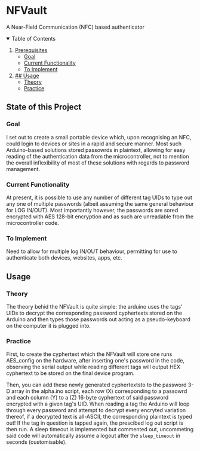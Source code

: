 # NFVault
A Near-Field Communication (NFC) based authenticator

<details open="open">
  <summary>Table of Contents</summary>
  <ol>
    <li>
      <a href="#State of this Project">Prerequisites</a>
      <ul>
        <li><a href="#Goal">Goal</a></li>
        <li><a href="#Current Functionality">Current Functionality</a></li>
        <li><a href="#To Implement">To Implement</a></li>
      </ul>
    </li>
    <li>
      <a href="#Usage">## Usage</a>
      <ul>
        <li><a href="#Theory">Theory</a></li>
      </ul>
      <ul>
        <li><a href="#Practice">Practice</a></li>
      </ul>
    </li>
  </ol>
</details>

## State of this Project
### Goal
I set out to create a small portable device which, upon recognising an NFC, could login to devices or sites in a rapid and secure manner. Most such Arduino-based solutions stored passowrds in plaintext, allowing for easy reading of the authentication data from the microcontroller, not to mention the overall inflexibility of most of these solutions with regards to password management.
### Current Functionality
At present, it is possible to use any number of different tag UIDs to type out any one of multiple passwords (albeit assuming the same general behaviour for LOG IN/OUT). Most importantly however, the passwords are sored encrypted with AES 128-bit encryption and as such are unreadable from the microcontroller code.
### To Implement
Need to allow for multiple log IN/OUT behaviour, permitting for use to authenticate both devices, websites, apps, etc.
## Usage
### Theory
The theory behid the NFVault is quite simple: the arduino uses the tags' UIDs to decrypt the corresponding password cyphertexts stored on the Arduino and then types those passwords out acting as a pseudo-keyboard on the computer it is plugged into.
### Practice
First, to create the cyphertext which the NFVault will store one runs AES_config on the hardware, after inserting one's password in the code, observing the serial output while reading different tags will output HEX cyphertext to be stored on the final device program.

Then, you can add these newly generated cyphertextsto to the password 3-D array in the alpha.ino script, each row (X) corresponding to a passowrd and each column (Y) to a (Z) 16-byte cyphertext of said password encrypted with a given tag's UID. When reading a tag the Arduino will loop through every password and attempt to decrypt every encryted variation thereof, if a decrypted text is all-ASCII, the corresponding plaintext is typed out! If the tag in question is tapped again, the prescibed log out script is then run. A sleep timeout is implemented but commented out, uncommeting said code will automatically assume a logout after the ```sleep_timeout``` in seconds (customisable).
